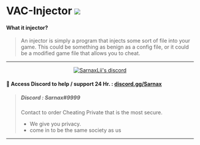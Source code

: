 # VAC-Injector   [![](https://www.codefactor.io/repository/github/rutkuli/example-injector/badge)](https://www.codefactor.io/repository/github/rutkuli/example-injector)


#### What it injector?
> An injector is simply a program that injects some sort of file into your game. This could be something as benign as a config file, or it could be a modified game file that allows you to cheat.

***
  <p align="center">
    <a href="https://discord.gg/bzfWPSsDfR">
        <img title="Sarnax discord" alt="SarnaxLii's discord" src="https://discord.c99.nl/widget/theme-4/582142955742298132.png"/>
    </a>
</p>



#### 💬 Access Discord to help / support 24 Hr.  : [discord.gg/Sarnax](https://discord.com/invite/sarnax)
> ##### Discord : Sarnax#9999
> Contact to order Cheating Private that is the most secure.
> - We give you privacy.
> - come in to be the same society as us
***




